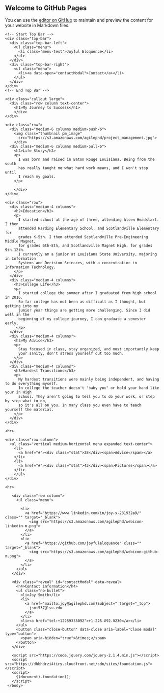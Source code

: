 ## Welcome to GitHub Pages

You can use the [editor on GitHub](https://github.com/joyfuleloquence/joyfuleloquence.github.io/edit/master/index.md) to maintain and preview the content for your website in Markdown files.
<!doctype html>
<html class="no-js" lang="en">
  <head>
    <meta charset="utf-8" />
    <meta name="viewport" content="width=device-width, initial-scale=1.0" />
    <title>Joyful Eloquence| Welcome</title>
    <link rel="stylesheet"
       href="https://dhbhdrzi4tiry.cloudfront.net/cdn/sites/foundation.min.css">
    <link rel="stylesheet" href="https://s3.amazonaws.com/agilephd/styles/main.css">
    <link href="https://fonts.googleapis.com/css?family=Montserrat" rel="stylesheet">
  </head> 
  <body>

    <!-- Start Top Bar -->
    <div class="top-bar">
      <div class="top-bar-left">
        <ul class="menu">
          <li class="menu-text">Joyful Eloquence</li>
        </ul>
      </div>
      <div class="top-bar-right">
        <ul class="menu">
          <li><a data-open="contactModal">Contact</a></li>
        </ul>
      </div>
    </div>
    <!-- End Top Bar -->

    <div class="callout large">
      <div class="row column text-center">
        <h1>My Journey to Success</h1>
        </div>
    </div>

    <div class="row">
      <div class="medium-6 columns medium-push-6">
        <img class="thumbnail pm_image"
          src="https://s3.amazonaws.com/agilephd/project_management.jpg">
        </div>
      <div class="medium-6 columns medium-pull-6">
        <h2>Life Story</h2>
        <p>
          I was born and raised in Baton Rouge Louisiana. Being from the south 
          has really taught me what hard work means, and I won't stop until 
          I reach my goals. 
        </p> 
        
        </div>
    </div>
    
    <div class="row">
      <div class="medium-4 columns">
        <h2>Education</h2>
        <p>
          I started school at the age of three, attending Alsen Headstart. I then 
          attended Harding Elementary School, and Scotlandville Elementary for 
          grades K-5th. I then attended Scotlandville Pre-Engineering Middle Magnet,
          for grades 6th-8th, and Scotlandville Magnet High, for grades 9th-12th. 
          I currently am a junior at Louisiana State University, majoring in Information
          Systems and Decision Sciences, with a concentration in Information Technology. 
        </p>
      </div>
      <div class="medium-4 columns">
        <h3>College Life</h3>
        <p>
          I started college the summer after I graduated from high school in 2016.
          So far college has not been as difficult as I thought, but getting into my 
          junior year things are getting more challenging. Since I did well in the 
          beginning of my college journey, I can graduate a semester early. 
         </p>
      </div>
      <div class="medium-4 columns">
        <h3>My Advice</h3>
        <p>
          Stay focused in class, stay organized, and most importantly keep
          your sanity, don't stress yourself out too much.
        </p>
      </div>
      <div class="medium-4 columns">
        <h3>Hardest Transitions</h3>
        <p>
          My hardest transitions were mainly being independent, and having to do everything myself.
          In college the teacher doesn't "baby you" or hold your hand like your in High
          school. They aren't going to tell you to do your work, or step by step what to do,
          so it's all on you. In many class you even have to teach yourself the material.
        </p>
      </div>
    </div>

    <hr>

    <div class="row column">
      <ul class="vertical medium-horizontal menu expanded text-center">
        <li>
          <a href="#"><div class="stat">28</div><span>Advice</span></a>
        </li>
        <li>
          <a href="#"><div class="stat">43</div><span>Pictures</span></a>
        </li>
        </ul>
    </div>

    <hr>
   
       <div class="row column">
         <ul class="menu">
   
           <li>
             <a href="https://www.linkedin.com/in/joy-s-231932a9/" class="" target="_blank">
               <img src="https://s3.amazonaws.com/agilephd/webicon-linkedin-m.png">
             </a>
           </li>
           <li>
             <a href="https://github.com/joyfuleloquence" class="" target="_blank">
               <img src="https://s3.amazonaws.com/agilephd/webicon-github-m.png">
             </a>
           </li>
         </ul>
       </div>
   
       <div class="reveal" id="contactModal" data-reveal>
         <h4>Contact information</h4>
         <ul class="no-bullet">
           <li>Joy Smith</li>
           <li>
             <a href="mailto:joy@agilephd.com?Subject=" target="_top">
               jsmi537@lsu.edu
             </a>
           </li>
           <li><a href="tel:+12259333092">+1.225.892.0230</a></li>
         </ul>
         <button class="close-button" data-close aria-label="Close modal" type="button">
           <span aria-hidden="true">&times;</span>
         </button>
       </div>
   
       <script src="https://code.jquery.com/jquery-2.1.4.min.js"></script>
       <script src="https://dhbhdrzi4tiry.cloudfront.net/cdn/sites/foundation.js"></script>
       <script>
         $(document).foundation();
       </script>
     </body>
   </html>
